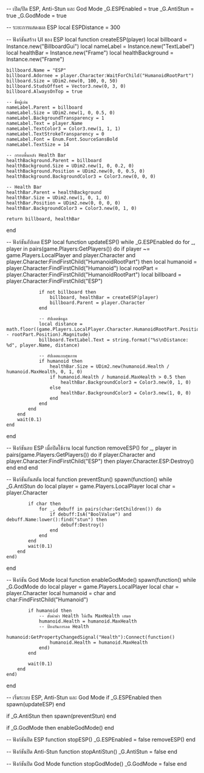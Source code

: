 -- เปิด/ปิด ESP, Anti-Stun และ God Mode
_G.ESPEnabled = true
_G.AntiStun = true
_G.GodMode = true

-- ระยะการแสดงผล ESP
local ESPDistance = 300

-- ฟังก์ชันสร้าง UI ของ ESP
local function createESP(player)
    local billboard = Instance.new("BillboardGui")
    local nameLabel = Instance.new("TextLabel")
    local healthBar = Instance.new("Frame")
    local healthBackground = Instance.new("Frame")

    billboard.Name = "ESP"
    billboard.Adornee = player.Character:WaitForChild("HumanoidRootPart")
    billboard.Size = UDim2.new(0, 100, 0, 50)
    billboard.StudsOffset = Vector3.new(0, 3, 0)
    billboard.AlwaysOnTop = true

    -- ชื่อผู้เล่น
    nameLabel.Parent = billboard
    nameLabel.Size = UDim2.new(1, 0, 0.5, 0)
    nameLabel.BackgroundTransparency = 1
    nameLabel.Text = player.Name
    nameLabel.TextColor3 = Color3.new(1, 1, 1)
    nameLabel.TextStrokeTransparency = 0
    nameLabel.Font = Enum.Font.SourceSansBold
    nameLabel.TextSize = 14

    -- กรอบพื้นหลัง Health Bar
    healthBackground.Parent = billboard
    healthBackground.Size = UDim2.new(1, 0, 0.2, 0)
    healthBackground.Position = UDim2.new(0, 0, 0.5, 0)
    healthBackground.BackgroundColor3 = Color3.new(0, 0, 0)

    -- Health Bar
    healthBar.Parent = healthBackground
    healthBar.Size = UDim2.new(1, 0, 1, 0)
    healthBar.Position = UDim2.new(0, 0, 0, 0)
    healthBar.BackgroundColor3 = Color3.new(0, 1, 0)

    return billboard, healthBar
end

-- ฟังก์ชันอัปเดต ESP
local function updateESP()
    while _G.ESPEnabled do
        for _, player in pairs(game.Players:GetPlayers()) do
            if player ~= game.Players.LocalPlayer and player.Character and player.Character:FindFirstChild("HumanoidRootPart") then
                local humanoid = player.Character:FindFirstChild("Humanoid")
                local rootPart = player.Character:FindFirstChild("HumanoidRootPart")
                local billboard = player.Character:FindFirstChild("ESP")

                if not billboard then
                    billboard, healthBar = createESP(player)
                    billboard.Parent = player.Character
                end

                -- อัปเดตข้อมูล
                local distance = math.floor((game.Players.LocalPlayer.Character.HumanoidRootPart.Position - rootPart.Position).Magnitude)
                billboard.TextLabel.Text = string.format("%s\nDistance: %d", player.Name, distance)

                -- อัปเดตแถบสุขภาพ
                if humanoid then
                    healthBar.Size = UDim2.new(humanoid.Health / humanoid.MaxHealth, 0, 1, 0)
                    if humanoid.Health / humanoid.MaxHealth > 0.5 then
                        healthBar.BackgroundColor3 = Color3.new(0, 1, 0)
                    else
                        healthBar.BackgroundColor3 = Color3.new(1, 0, 0)
                    end
                end
            end
        end
        wait(0.1)
    end
end

-- ฟังก์ชันลบ ESP เมื่อปิดใช้งาน
local function removeESP()
    for _, player in pairs(game.Players:GetPlayers()) do
        if player.Character and player.Character:FindFirstChild("ESP") then
            player.Character.ESP:Destroy()
        end
    end
end

-- ฟังก์ชันกันสตัน
local function preventStun()
    spawn(function()
        while _G.AntiStun do
            local player = game.Players.LocalPlayer
            local char = player.Character

            if char then
                for _, debuff in pairs(char:GetChildren()) do
                    if debuff:IsA("BoolValue") and debuff.Name:lower():find("stun") then
                        debuff:Destroy()
                    end
                end
            end
            wait(0.1)
        end
    end)
end

-- ฟังก์ชัน God Mode
local function enableGodMode()
    spawn(function()
        while _G.GodMode do
            local player = game.Players.LocalPlayer
            local char = player.Character
            local humanoid = char and char:FindFirstChild("Humanoid")

            if humanoid then
                -- ตั้งค่าค่า Health ให้เป็น MaxHealth เสมอ
                humanoid.Health = humanoid.MaxHealth
                -- ป้องกันการลด Health
                humanoid:GetPropertyChangedSignal("Health"):Connect(function()
                    humanoid.Health = humanoid.MaxHealth
                end)
            end

            wait(0.1)
        end
    end)
end

-- เริ่มระบบ ESP, Anti-Stun และ God Mode
if _G.ESPEnabled then
    spawn(updateESP)
end

if _G.AntiStun then
    spawn(preventStun)
end

if _G.GodMode then
    enableGodMode()
end

-- ฟังก์ชันปิด ESP
function stopESP()
    _G.ESPEnabled = false
    removeESP()
end

-- ฟังก์ชันปิด Anti-Stun
function stopAntiStun()
    _G.AntiStun = false
end

-- ฟังก์ชันปิด God Mode
function stopGodMode()
    _G.GodMode = false
end
